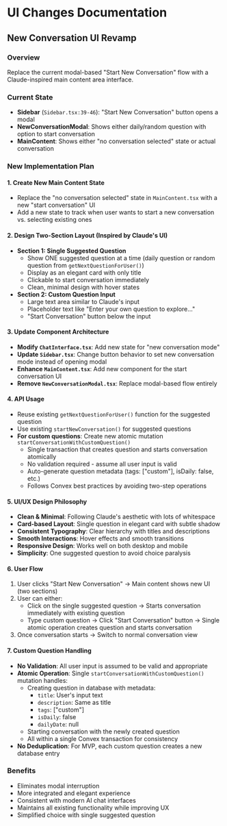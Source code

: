 # UI Changes Documentation

## New Conversation UI Revamp

### Overview

Replace the current modal-based "Start New Conversation" flow with a Claude-inspired main content area interface.

### Current State

- **Sidebar** (`Sidebar.tsx:39-46`): "Start New Conversation" button opens a modal
- **NewConversationModal**: Shows either daily/random question with option to start conversation
- **MainContent**: Shows either "no conversation selected" state or actual conversation

### New Implementation Plan

#### 1. **Create New Main Content State**

- Replace the "no conversation selected" state in `MainContent.tsx` with a new "start conversation" UI
- Add a new state to track when user wants to start a new conversation vs. selecting existing ones

#### 2. **Design Two-Section Layout** (Inspired by Claude's UI)

- **Section 1: Single Suggested Question**
  - Show ONE suggested question at a time (daily question or random question from `getNextQuestionForUser()`)
  - Display as an elegant card with only title
  - Clickable to start conversation immediately
  - Clean, minimal design with hover states
- **Section 2: Custom Question Input**
  - Large text area similar to Claude's input
  - Placeholder text like "Enter your own question to explore..."
  - "Start Conversation" button below the input

#### 3. **Update Component Architecture**

- **Modify `ChatInterface.tsx`**: Add new state for "new conversation mode"
- **Update `Sidebar.tsx`**: Change button behavior to set new conversation mode instead of opening modal
- **Enhance `MainContent.tsx`**: Add new component for the start conversation UI
- **Remove `NewConversationModal.tsx`**: Replace modal-based flow entirely

#### 4. **API Usage**

- Reuse existing `getNextQuestionForUser()` function for the suggested question
- Use existing `startNewConversation()` for suggested questions
- **For custom questions**: Create new atomic mutation `startConversationWithCustomQuestion()`
  - Single transaction that creates question and starts conversation atomically
  - No validation required - assume all user input is valid
  - Auto-generate question metadata (tags: ["custom"], isDaily: false, etc.)
  - Follows Convex best practices by avoiding two-step operations

#### 5. **UI/UX Design Philosophy**

- **Clean & Minimal**: Following Claude's aesthetic with lots of whitespace
- **Card-based Layout**: Single question in elegant card with subtle shadow
- **Consistent Typography**: Clear hierarchy with titles and descriptions
- **Smooth Interactions**: Hover effects and smooth transitions
- **Responsive Design**: Works well on both desktop and mobile
- **Simplicity**: One suggested question to avoid choice paralysis

#### 6. **User Flow**

1. User clicks "Start New Conversation" → Main content shows new UI (two sections)
2. User can either:
   - Click on the single suggested question → Starts conversation immediately with existing question
   - Type custom question → Click "Start Conversation" button → Single atomic operation creates question and starts conversation
3. Once conversation starts → Switch to normal conversation view

#### 7. **Custom Question Handling**

- **No Validation**: All user input is assumed to be valid and appropriate
- **Atomic Operation**: Single `startConversationWithCustomQuestion()` mutation handles:
  - Creating question in database with metadata:
    - `title`: User's input text
    - `description`: Same as title
    - `tags`: ["custom"]
    - `isDaily`: false
    - `dailyDate`: null
  - Starting conversation with the newly created question
  - All within a single Convex transaction for consistency
- **No Deduplication**: For MVP, each custom question creates a new database entry

### Benefits

- Eliminates modal interruption
- More integrated and elegant experience
- Consistent with modern AI chat interfaces
- Maintains all existing functionality while improving UX
- Simplified choice with single suggested question
